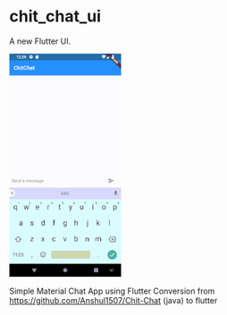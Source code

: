 # chit_chat_ui

A new Flutter UI.

![](chatAppUI.gif)

Simple Material Chat App using Flutter
Conversion from https://github.com/Anshul1507/Chit-Chat (java) to flutter
